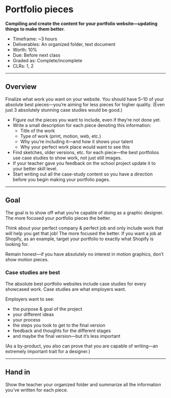 # Portfolio pieces

**Compiling and create the content for your portfolio website—updating things to make them better.**

- Timeframe: ~3 hours
- Deliverables: An organized folder, text document
- Worth: 10%
- Due: Before next class
- Graded as: Complete/incomplete
- CLRs: 1, 2

---

## Overview

Finalize what work you want on your website. You should have 5–10 of your absolute best pieces—you’re aiming for less pieces for higher quality. (Even just 3 absolutely stunning case studies would be good.)

- Figure out the pieces you want to include, even if they’re not done yet.
- Write a small description for each piece denoting this information:
  - Title of the work
  - Type of work (print, motion, web, etc.)
  - Why you’re including it—and how it shows your talent
  - Why your perfect work place would want to see this
- Find sketches, older versions, etc. for each piece—the best portfolios use case studies to show work, not just still images.
- If your teacher gave you feedback on the school project update it to your better skill level.
- Start writing out all the case-study content so you have a direction before you begin making your portfolio pages.

---

## Goal

The goal is to show off what you’re capable of doing as a graphic designer. The more focused your portfolio pieces the better.

Think about your perfect company & perfect job and only include work that will help you get that job! The more focused the better. If you want a job at Shopify, as an example, target your portfolio to exactly what Shopify is looking for.

Remain honest—if you have absolutely no interest in motion graphics, don’t show motion pieces.

### Case studies are best

The absolute best portfolio websites include case studies for every showcased work. Case studies are what employers want.

Employers want to see:

- the purpose & goal of the project
- your different ideas
- your process
- the steps you took to get to the final version
- feedback and thoughts for the different stages
- and maybe the final version—but it’s less important

(As a by-product, you also can prove that you are capable of writing—an extremely important trait for a designer.)

---

## Hand in

Show the teacher your organized folder and summarize all the information you’ve written for each piece.
